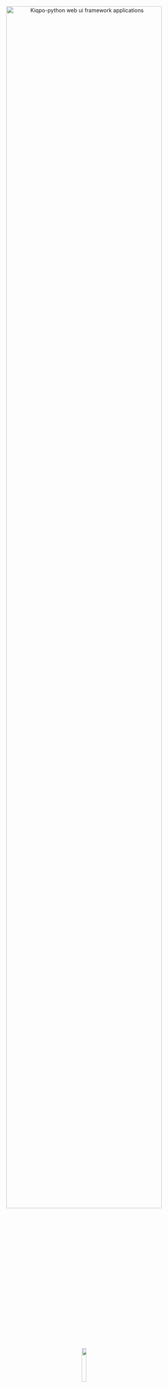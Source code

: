 <div align="center">
<img width='90%' alt='Kiqpo-python web ui framework applications' src='https://www.linkpicture.com/q/kiqpo_1.svg'/>
<br/>
<br/>
    
<img width='15%' src='https://www.linkpicture.com/q/icon-kiqpo.png' />
<h3>Kiqpo</h3>
<b>
<sub>
    <p>Build web apps faster than ever</p>
    <p>Check out Kiqpo's pre-alpha releases</p> <a href='https://github.com/kiqpo/pre-alpha'>Kiqpo pre-alpha 📢</a>
</sub>
</b>
</div>
<br/>
